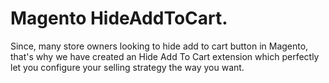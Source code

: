 # Magento HideAddToCart.
Since, many store owners looking to hide add to cart button in Magento, that's why we have created 
an Hide Add To Cart extension which perfectly let you configure your selling strategy the way you want.
